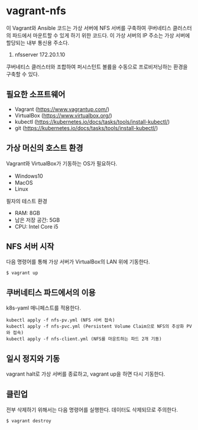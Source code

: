 # vagrant-nfs

이 Vagrant와  Ansible 코드는 가상 서버에 NFS 서버를 구축하여 쿠버네티스 클러스터의 파드에서 마운트할 수 있게 하기 위한 코드다. 이 가상 서버의 IP 주소는 가상 서버에 할당되는 내부 통신용 주소다. 

1. nfsserver 172.20.1.10

쿠버네티스 클러스터와 조합하여 퍼시스턴트 볼륨을 수동으로 프로비저닝하는 환경을 구축할 수 있다. 


## 필요한 소프트웨어

* Vagrant (https://www.vagrantup.com/)
* VirtualBox (https://www.virtualbox.org/)
* kubectl (https://kubernetes.io/docs/tasks/tools/install-kubectl/)
* git (https://kubernetes.io/docs/tasks/tools/install-kubectl/)


## 가상 머신의 호스트 환경

Vagrant와 VirtualBox가 기동하는 OS가 필요하다. 

* Windows10　
* MacOS
* Linux

필자의 테스트 환경

* RAM: 8GB
* 남은 저장 공간: 5GB 
* CPU: Intel Core i5



## NFS 서버 시작

다음 명령어를 통해 가상 서버가 VirtualBox의 LAN 위에 기동한다. 

```
$ vagrant up
```


## 쿠버네티스 파드에서의 이용

k8s-yaml 매니페스트를 적용한다. 

```
kubectl apply -f nfs-pv.yml (NFS 서버 접속)
kubectl apply -f nfs-pvc.yml (Persistent Volume Claim으로 NFS의 추상화 PV와 접속)
kubectl apply -f nfs-client.yml (NFS를 마운트하는 파드 2개 기동)
```


## 일시 정지와 기동

vagrant halt로 가상 서버를 종료하고, vagrant up을 하면 다시 기동한다.



## 클린업

전부 삭제하기 위해서는 다음 명령어를 실행한다. 데이터도 삭제되므로 주의한다. 

```
$ vagrant destroy
```
